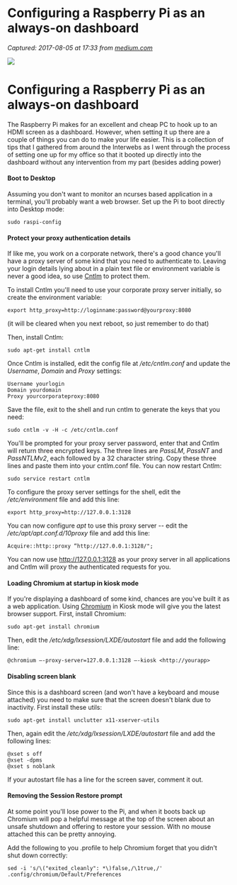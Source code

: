 # Configuring a Raspberry Pi as an always-on dashboard

_Captured: 2017-08-05 at 17:33 from [medium.com](https://medium.com/pmb-digital/configuring-a-raspberry-pi-as-an-always-on-dashboard-dd734a7c7eb0?source=userActivityShare-c79006fee040-1501947194)_

![](https://cdn-images-1.medium.com/max/2000/1*VZj48FaqRvMwUqE68kyBow.jpeg)

# Configuring a Raspberry Pi as an always-on dashboard

The Raspberry Pi makes for an excellent and cheap PC to hook up to an HDMI screen as a dashboard. However, when setting it up there are a couple of things you can do to make your life easier. This is a collection of tips that I gathered from around the Interwebs as I went through the process of setting one up for my office so that it booted up directly into the dashboard without any intervention from my part (besides adding power)

#### Boot to Desktop

Assuming you don't want to monitor an ncurses based application in a terminal, you'll probably want a web browser. Set up the Pi to boot directly into Desktop mode:
    
    
    sudo raspi-config

#### Protect your proxy authentication details

If like me, you work on a corporate network, there's a good chance you'll have a proxy server of some kind that you need to authenticate to. Leaving your login details lying about in a plain text file or environment variable is never a good idea, so use [Cntlm](http://cntlm.sourceforge.net) to protect them.

To install Cntlm you'll need to use your corporate proxy server initially, so create the environment variable:
    
    
    export http_proxy=http://loginname:password@yourproxy:8080

(it will be cleared when you next reboot, so just remember to do that)

Then, install Cntlm:
    
    
    sudo apt-get install cntlm

Once Cntlm is installed, edit the config file at _/etc/cntlm.conf_ and update the _Username_, _Domain_ and _Proxy_ settings:
    
    
    Username yourlogin  
    Domain yourdomain  
    Proxy yourcorporateproxy:8080

Save the file, exit to the shell and run cntlm to generate the keys that you need:
    
    
    sudo cntlm -v -H -c /etc/cntlm.conf

You'll be prompted for your proxy server password, enter that and Cntlm will return three encrypted keys. The three lines are _PassLM_, _PassNT_ and _PassNTLMv2_, each followed by a 32 character string. Copy these three lines and paste them into your cntlm.conf file. You can now restart Cntlm:
    
    
    sudo service restart cntlm

To configure the proxy server settings for the shell, edit the _/etc/environment_ file and add this line:
    
    
    export http_proxy=http://127.0.0.1:3128

You can now configure _apt_ to use this proxy server -- edit the _/etc/apt/apt.conf.d/10proxy_ file and add this line:
    
    
    Acquire::http::proxy “http://127.0.0.1:3128/";

You can now use <http://127.0.0.1:3128> as your proxy server in all applications and Cntlm will proxy the authenticated requests for you.

#### Loading Chromium at startup in kiosk mode

If you're displaying a dashboard of some kind, chances are you've built it as a web application. Using [Chromium](http://www.chromium.org/Home) in Kiosk mode will give you the latest browser support. First, install Chromium:
    
    
    sudo apt-get install chromium

Then, edit the _/etc/xdg/lxsession/LXDE/autostart_ file and add the following line:
    
    
    @chromium —-proxy-server=127.0.0.1:3128 —-kiosk <http://yourapp>

#### Disabling screen blank

Since this is a dashboard screen (and won't have a keyboard and mouse attached) you need to make sure that the screen doesn't blank due to inactivity. First install these utils:
    
    
    sudo apt-get install unclutter x11-xserver-utils

Then, again edit the _/etc/xdg/lxsession/LXDE/autostart_ file and add the following lines:
    
    
    @xset s off  
    @xset -dpms  
    @xset s noblank

If your autostart file has a line for the screen saver, comment it out.

#### Removing the Session Restore prompt

At some point you'll lose power to the Pi, and when it boots back up Chromium will pop a helpful message at the top of the screen about an unsafe shutdown and offering to restore your session. With no mouse attached this can be pretty annoying.

Add the following to you .profile to help Chromium forget that you didn't shut down correctly:
    
    
    sed -i 's/\("exited_cleanly": *\)false,/\1true,/' .config/chromium/Default/Preferences
